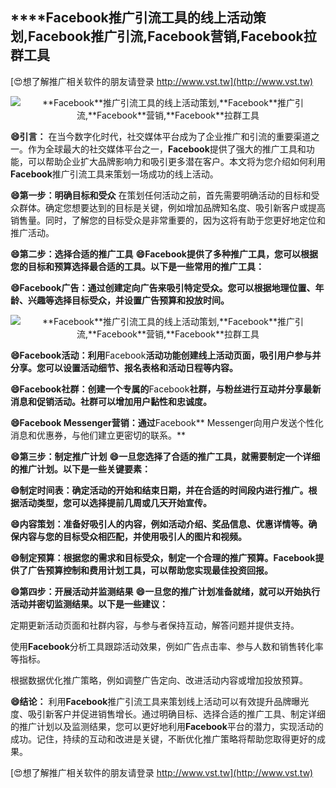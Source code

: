 ## ****Facebook**推广引流工具的线上活动策划,**Facebook**推广引流,**Facebook**营销,**Facebook**拉群工具**

[😍想了解推广相关软件的朋友请登录 http://www.vst.tw](http://www.vst.tw)

 <center><img src="https://vst.tw/MP4/tuiguang/png/6.png" alt="**Facebook**推广引流工具的线上活动策划,**Facebook**推广引流,**Facebook**营销,**Facebook**拉群工具"></center>

**😄引言：**
在当今数字化时代，社交媒体平台成为了企业推广和引流的重要渠道之一。作为全球最大的社交媒体平台之一，**Facebook**提供了强大的推广工具和功能，可以帮助企业扩大品牌影响力和吸引更多潜在客户。本文将为您介绍如何利用**Facebook**推广引流工具来策划一场成功的线上活动。

**😄第一步：明确目标和受众**
在策划任何活动之前，首先需要明确活动的目标和受众群体。确定您想要达到的目标是关键，例如增加品牌知名度、吸引新客户或提高销售量。同时，了解您的目标受众是非常重要的，因为这将有助于您更好地定位和推广活动。

**😄第二步：选择合适的推广工具**
**😄**Facebook**提供了多种推广工具，您可以根据您的目标和预算选择最合适的工具。以下是一些常用的推广工具：**

**😄**Facebook**广告：通过创建定向广告来吸引特定受众。您可以根据地理位置、年龄、兴趣等选择目标受众，并设置广告预算和投放时间。**

 <center><img src="https://vst.tw/MP4/tuiguang/png/7.png" alt="**Facebook**推广引流工具的线上活动策划,**Facebook**推广引流,**Facebook**营销,**Facebook**拉群工具"></center>

**😄**Facebook**活动：利用**Facebook**活动功能创建线上活动页面，吸引用户参与并分享。您可以设置活动细节、报名表格和活动日程等内容。**

**😄**Facebook**社群：创建一个专属的**Facebook**社群，与粉丝进行互动并分享最新消息和促销活动。社群可以增加用户黏性和忠诚度。**

**😄**Facebook** Messenger营销：通过**Facebook** Messenger向用户发送个性化消息和优惠券，与他们建立更密切的联系。**

**😄第三步：制定推广计划**
**😄一旦您选择了合适的推广工具，就需要制定一个详细的推广计划。以下是一些关键要素：**

**😄制定时间表：确定活动的开始和结束日期，并在合适的时间段内进行推广。根据活动类型，您可以选择提前几周或几天开始宣传。**

**😄内容策划：准备好吸引人的内容，例如活动介绍、奖品信息、优惠详情等。确保内容与您的目标受众相匹配，并使用吸引人的图片和视频。**

**😄制定预算：根据您的需求和目标受众，制定一个合理的推广预算。**Facebook**提供了广告预算控制和费用计划工具，可以帮助您实现最佳投资回报。**

**😄第四步：开展活动并监测结果**
**😄一旦您的推广计划准备就绪，就可以开始执行活动并密切监测结果。以下是一些建议：**

定期更新活动页面和社群内容，与参与者保持互动，解答问题并提供支持。

使用**Facebook**分析工具跟踪活动效果，例如广告点击率、参与人数和销售转化率等指标。

根据数据优化推广策略，例如调整广告定向、改进活动内容或增加投放预算。

**😄结论：**
利用**Facebook**推广引流工具来策划线上活动可以有效提升品牌曝光度、吸引新客户并促进销售增长。通过明确目标、选择合适的推广工具、制定详细的推广计划以及监测结果，您可以更好地利用**Facebook**平台的潜力，实现活动的成功。记住，持续的互动和改进是关键，不断优化推广策略将帮助您取得更好的成果。

[😍想了解推广相关软件的朋友请登录 http://www.vst.tw](http://www.vst.tw)




